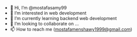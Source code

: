 - 👋 Hi, I’m @mostafasamy99
- 👀 I’m interested in web development 
- 🌱 I’m currently learning backend web development 
- 💞️ I’m looking to collaborate on ...
- 📫 How to reach me (mostafamenshawy1999@gmail.com)

<!---
mostafasamy99/mostafasamy99 is a ✨ special ✨ repository because its `README.md` (this file) appears on your GitHub profile.
You can click the Preview link to take a look at your changes.
--->
